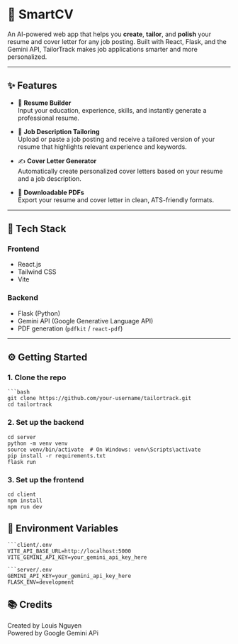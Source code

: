 # 🧠 SmartCV

An AI-powered web app that helps you **create**, **tailor**, and **polish** your resume and cover letter for any job posting. Built with React, Flask, and the Gemini API, TailorTrack makes job applications smarter and more personalized.

---

## ✨ Features

- 📝 **Resume Builder**  
  Input your education, experience, skills, and instantly generate a professional resume.

- 🎯 **Job Description Tailoring**  
  Upload or paste a job posting and receive a tailored version of your resume that highlights relevant experience and keywords.

- ✍️ **Cover Letter Generator**  
  Automatically create personalized cover letters based on your resume and a job description.

- 📄 **Downloadable PDFs**  
  Export your resume and cover letter in clean, ATS-friendly formats.

---

## 🚀 Tech Stack

### Frontend
- React.js
- Tailwind CSS
- Vite

### Backend
- Flask (Python)
- Gemini API (Google Generative Language API)
- PDF generation (`pdfkit` / `react-pdf`)

---

## ⚙️ Getting Started

### 1. Clone the repo
    ```bash
    git clone https://github.com/your-username/tailortrack.git
    cd tailortrack

### 2. Set up the backend
    cd server
    python -m venv venv
    source venv/bin/activate  # On Windows: venv\Scripts\activate
    pip install -r requirements.txt
    flask run

### 3. Set up the frontend
    cd client
    npm install
    npm run dev

## 🔑 Environment Variables
    ```client/.env
    VITE_API_BASE_URL=http://localhost:5000
    VITE_GEMINI_API_KEY=your_gemini_api_key_here

    ```server/.env
    GEMINI_API_KEY=your_gemini_api_key_here
    FLASK_ENV=development

## 📚 Credits
Created by Louis Nguyen  
Powered by Google Gemini APi
